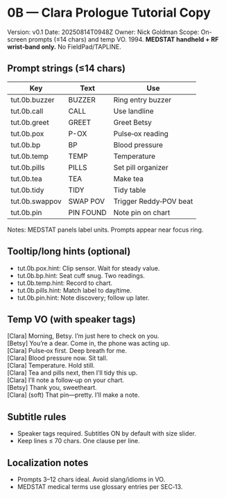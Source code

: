 # 0B — Clara Prologue Tutorial Copy
Version: v0.1
Date: 20250814T0948Z
Owner: Nick Goldman
Scope: On-screen prompts (≤14 chars) and temp VO. 1994. **MEDSTAT handheld + RF wrist‑band only.** No FieldPad/TAPLINE.

## Prompt strings (≤14 chars)
| Key | Text | Use |
|---|---|---|
| tut.0b.buzzer | BUZZER | Ring entry buzzer |
| tut.0b.call | CALL | Use landline |
| tut.0b.greet | GREET | Greet Betsy |
| tut.0b.pox | P-OX | Pulse‑ox reading |
| tut.0b.bp | BP | Blood pressure |
| tut.0b.temp | TEMP | Temperature |
| tut.0b.pills | PILLS | Set pill organizer |
| tut.0b.tea | TEA | Make tea |
| tut.0b.tidy | TIDY | Tidy table |
| tut.0b.swappov | SWAP POV | Trigger Reddy‑POV beat |
| tut.0b.pin | PIN FOUND | Note pin on chart |

Notes: MEDSTAT panels label units. Prompts appear near focus ring.

## Tooltip/long hints (optional)
- tut.0b.pox.hint: Clip sensor. Wait for steady value.
- tut.0b.bp.hint: Seat cuff snug. Two readings.
- tut.0b.temp.hint: Record to chart.
- tut.0b.pills.hint: Match label to day/time.
- tut.0b.pin.hint: Note discovery; follow up later.

## Temp VO (with speaker tags)
[Clara] Morning, Betsy. I’m just here to check on you.  
[Betsy] You’re a dear. Come in, the phone was acting up.  
[Clara] Pulse‑ox first. Deep breath for me.  
[Clara] Blood pressure now. Sit tall.  
[Clara] Temperature. Hold still.  
[Clara] Tea and pills next, then I’ll tidy this up.  
[Clara] I’ll note a follow‑up on your chart.  
[Betsy] Thank you, sweetheart.  
[Clara] (soft) That pin—pretty. I’ll make a note.

## Subtitle rules
- Speaker tags required. Subtitles ON by default with size slider.
- Keep lines ≤ 70 chars. One clause per line.

## Localization notes
- Prompts 3–12 chars ideal. Avoid slang/idioms in VO.
- MEDSTAT medical terms use glossary entries per SEC‑13.
